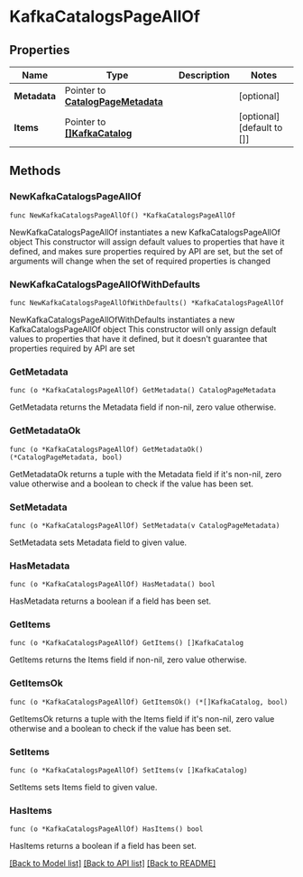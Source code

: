 # KafkaCatalogsPageAllOf

## Properties

Name | Type | Description | Notes
------------ | ------------- | ------------- | -------------
**Metadata** | Pointer to [**CatalogPageMetadata**](CatalogPageMetadata.md) |  | [optional] 
**Items** | Pointer to [**[]KafkaCatalog**](KafkaCatalog.md) |  | [optional] [default to []]

## Methods

### NewKafkaCatalogsPageAllOf

`func NewKafkaCatalogsPageAllOf() *KafkaCatalogsPageAllOf`

NewKafkaCatalogsPageAllOf instantiates a new KafkaCatalogsPageAllOf object
This constructor will assign default values to properties that have it defined,
and makes sure properties required by API are set, but the set of arguments
will change when the set of required properties is changed

### NewKafkaCatalogsPageAllOfWithDefaults

`func NewKafkaCatalogsPageAllOfWithDefaults() *KafkaCatalogsPageAllOf`

NewKafkaCatalogsPageAllOfWithDefaults instantiates a new KafkaCatalogsPageAllOf object
This constructor will only assign default values to properties that have it defined,
but it doesn't guarantee that properties required by API are set

### GetMetadata

`func (o *KafkaCatalogsPageAllOf) GetMetadata() CatalogPageMetadata`

GetMetadata returns the Metadata field if non-nil, zero value otherwise.

### GetMetadataOk

`func (o *KafkaCatalogsPageAllOf) GetMetadataOk() (*CatalogPageMetadata, bool)`

GetMetadataOk returns a tuple with the Metadata field if it's non-nil, zero value otherwise
and a boolean to check if the value has been set.

### SetMetadata

`func (o *KafkaCatalogsPageAllOf) SetMetadata(v CatalogPageMetadata)`

SetMetadata sets Metadata field to given value.

### HasMetadata

`func (o *KafkaCatalogsPageAllOf) HasMetadata() bool`

HasMetadata returns a boolean if a field has been set.

### GetItems

`func (o *KafkaCatalogsPageAllOf) GetItems() []KafkaCatalog`

GetItems returns the Items field if non-nil, zero value otherwise.

### GetItemsOk

`func (o *KafkaCatalogsPageAllOf) GetItemsOk() (*[]KafkaCatalog, bool)`

GetItemsOk returns a tuple with the Items field if it's non-nil, zero value otherwise
and a boolean to check if the value has been set.

### SetItems

`func (o *KafkaCatalogsPageAllOf) SetItems(v []KafkaCatalog)`

SetItems sets Items field to given value.

### HasItems

`func (o *KafkaCatalogsPageAllOf) HasItems() bool`

HasItems returns a boolean if a field has been set.


[[Back to Model list]](../README.md#documentation-for-models) [[Back to API list]](../README.md#documentation-for-api-endpoints) [[Back to README]](../README.md)


